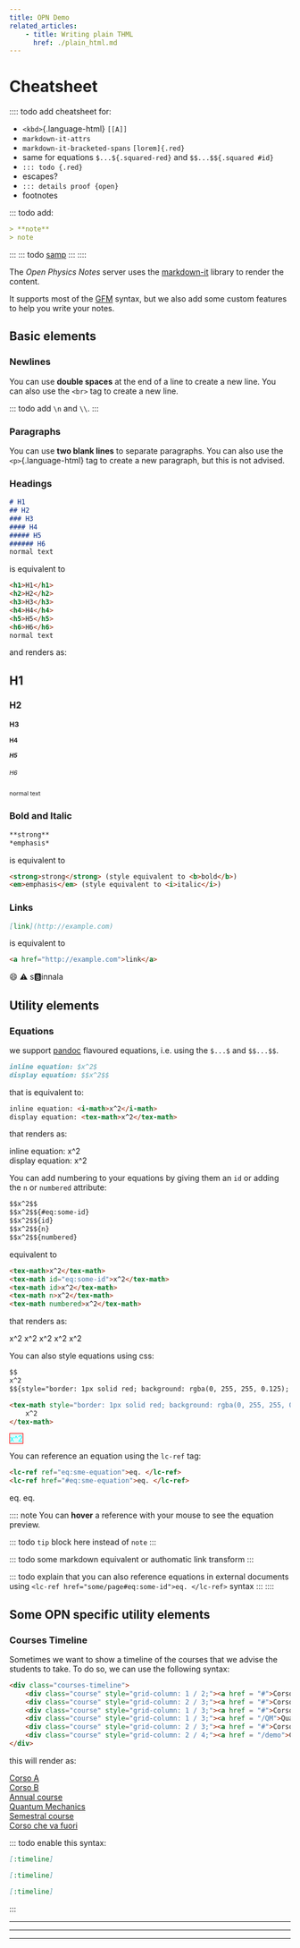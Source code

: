 ```yaml
---
title: OPN Demo
related_articles:
    - title: Writing plain THML
      href: ./plain_html.md
---
```


# Cheatsheet

:::: todo
add cheatsheet for:
 - `<kbd>`{.language-html} `[[A]]`
 - `markdown-it-attrs`
 - `markdown-it-bracketed-spans` `[lorem]{.red}`
 - same for equations  `$...${.squared-red}` and `$$...$${.squared #id}`
 - `::: todo {.red}`
 - escapes?
 - `::: details proof {open}`
 - footnotes

::: todo
add:
```md
> **note**
> note
```
:::
::: todo
[samp](https://www.w3schools.com/tags/tag_samp.asp)
:::
::::

The *Open Physics Notes* server uses the [markdown-it](https://npmjs.org/package/markdown-it) library to render the content.

It supports most of the [GFM](https://github.github.com/gfm/) syntax, but we also add some custom features to help you write your notes.

## Basic elements

### Newlines

You can use **double spaces** at the end of a line to create a new line. You can also use the `<br>` tag to create a new line.

::: todo
add `\n` and `\\`.
:::

### Paragraphs

You can use **two blank lines** to separate paragraphs. You can also use the `<p>`{.language-html} tag to create a new paragraph, but this is not advised.

### Headings

```md
# H1
## H2
### H3
#### H4
##### H5
###### H6
normal text
```

is equivalent to

```html
<h1>H1</h1>
<h2>H2</h2>
<h3>H3</h3>
<h4>H4</h4>
<h5>H5</h5>
<h6>H6</h6>
normal text
```

and renders as:

<div class="render-preview" style="font-size: 75%;">
<h1>H1</h1>
<h2>H2</h2>
<h3>H3</h3>
<h4>H4</h4>
<h5>H5</h5>
<h6>H6</h6>
normal text
</div>

### Bold and Italic

```md
**strong**
*emphasis*
```

is equivalent to

```html
<strong>strong</strong> (style equivalent to <b>bold</b>)
<em>emphasis</em> (style equivalent to <i>italic</i>)
```

### Links

```md
[link](http://example.com)
```

is equivalent to

```html
<a href="http://example.com">link</a>
```

:smile: :warning: s:b:innala

## Utility elements

### Equations

we support [pandoc](http://pandoc.org/README.html#math) flavoured equations, i.e. using the `$...$` and `$$...$$`.

```md
inline equation: $x^2$  
display equation: $$x^2$$
```

that is equivalent to:
```html
inline equation: <i-math>x^2</i-math>
display equation: <tex-math>x^2</tex-math>
```

that renders as:
<div class="render-preview">
    inline equation: <i-math>x^2</i-math><br>
    display equation: <tex-math>x^2</tex-math>
</div>

You can add numbering to your equations by giving them an `id` or adding the `n` or `numbered` attribute:

```md
$$x^2$$
$$x^2$${#eq:some-id}
$$x^2$${id}
$$x^2$${n}
$$x^2$${numbered}
```
equivalent to
```html
<tex-math>x^2</tex-math>
<tex-math id="eq:some-id">x^2</tex-math>
<tex-math id>x^2</tex-math>
<tex-math n>x^2</tex-math>
<tex-math numbered>x^2</tex-math>
```

that renders as:
<div class="render-preview">
    <tex-math>x^2</tex-math>
    <tex-math id="eq:some-id">x^2</tex-math>
    <tex-math id>x^2</tex-math>
    <tex-math n>x^2</tex-math>
    <tex-math numbered>x^2</tex-math>
</div>

You can also style equations using css:
```md
$$
x^2
$${style="border: 1px solid red; background: rgba(0, 255, 255, 0.125); color: cyan;"}
```
```html
<tex-math style="border: 1px solid red; background: rgba(0, 255, 255, 0.125); color: cyan;">
    x^2
</tex-math>
```
<div class="render-preview">
<tex-math style="border: 1px solid red; background: rgba(0, 255, 255, 0.125); color: cyan;">x^2</tex-math>
</div>

You can reference an equation using the `lc-ref` tag:
```html
<lc-ref ref="eq:sme-equation">eq. </lc-ref>
<lc-ref href="#eq:sme-equation">eq. </lc-ref>
```
<div class="render-preview">
<lc-ref ref="eq:some-id">eq. </lc-ref>
<lc-ref href="#eq:some-id">eq. </lc-ref>
</div>

:::: note
You can **hover** a reference with your mouse to see the equation preview.

::: todo
`tip` block here instead of `note`
:::

::: todo
some markdown equivalent or authomatic link transform
:::

::: todo
explain that you can also reference equations in external documents using `<lc-ref href="some/page#eq:some-id">eq. </lc-ref>` syntax
:::
::::

## Some OPN specific utility elements

### Courses Timeline

Sometimes we want to show a timeline of the courses that we advise the students to take. To do so, we can use the following syntax:

```html
<div class="courses-timeline">
    <div class="course" style="grid-column: 1 / 2;"><a href = "#">Corso A</a></div>
    <div class="course" style="grid-column: 2 / 3;"><a href = "#">Corso B</a></div>
    <div class="course" style="grid-column: 1 / 3;"><a href = "#">Corso Semestrale</a></div>
    <div class="course" style="grid-column: 1 / 3;"><a href = "/QM">Quantum Mechanics</a></div>
    <div class="course" style="grid-column: 2 / 3;"><a href = "#">Corso C</a></div>
    <div class="course" style="grid-column: 2 / 4;"><a href = "/demo">Corso che va fuori</a></div>
</div>
```
this will render as:
<div class="render-preview">
    <div class="courses-timeline">
        <div class="course" style="grid-column: 1 / 2;"><a href = "#">Corso A</a></div>
        <div class="course" style="grid-column: 2 / 3;"><a href = "#">Corso B</a></div>
        <div class="course" style="grid-column: 1 / 3;"><a href = "#">Annual course</a></div>
        <div class="course" style="grid-column: 1 / 3;"><a href = "/QM">Quantum Mechanics</a></div>
        <div class="course" style="grid-column: 2 / 3;"><a href = "#">Semestral course</a></div>
        <div class="course" style="grid-column: 2 / 4;"><a href = "/demo">Corso che va fuori</a></div>
    </div>
</div>

::: todo
enable this syntax:
```md
[:timeline]

[:timeline]

[:timeline]
```
:::


---
---
---
